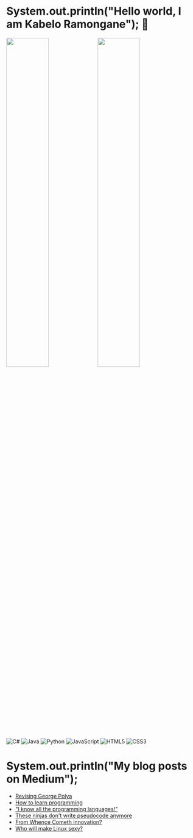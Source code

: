 # System.out.println("Hello world, I am Kabelo Ramongane"); 👋

<img align="left" width="47%" src="https://github-readme-stats.vercel.app/api?username=kabelo-ramongane&show_icons=true&theme=dark"/>
<img align="left" width="47%" src="https://github-readme-stats.vercel.app/api/top-langs/?username=kabelo-ramongane&layout=compact)](https://github.com/anuraghazra/github-readme-stats" />

![C#](https://img.shields.io/badge/c%23-%23239120.svg?style=for-the-badge&logo=c-sharp&logoColor=white)
![Java](https://img.shields.io/badge/java-%23ED8B00.svg?style=for-the-badge&logo=java&logoColor=white)
![Python](https://img.shields.io/badge/python-3670A0?style=for-the-badge&logo=python&logoColor=ffdd54)
![JavaScript](https://img.shields.io/badge/javascript-%23323330.svg?style=for-the-badge&logo=javascript&logoColor=%23F7DF1E)
![HTML5](https://img.shields.io/badge/html5-%23E34F26.svg?style=for-the-badge&logo=html5&logoColor=white)
![CSS3](https://img.shields.io/badge/css3-%231572B6.svg?style=for-the-badge&logo=css3&logoColor=white)

# System.out.println("My blog posts on Medium");
<ul>
  <li><a href="https://medium.com/@ramongane/revising-george-polya-d835721ce461">Revising George Polya</a></li>
  <li><a href="https://medium.com/@ramongane/how-to-learn-programming-a5e6b74d09e0">How to learn programming</a></li>
  <li><a href="https://medium.com/@ramongane/i-know-all-the-programming-languages-82aff86bb6fc">"I know all the programming languages!"</a></li>
  <li><a href="https://medium.com/@ramongane/these-ninjas-dont-write-pseudo-code-anymore-f012507116c2)">These ninjas don't write pseudocode anymore</a></li>
  <li><a href="https://medium.com/@ramongane/from-whence-cometh-innovation-dc1590dcc273">From Whence Cometh innovation?</a></li>
  <li><a href="https://medium.com/@ramongane/who-will-make-linux-sexy-4804d6895f78">Who will make Linux sexy?</a></li>
</ul>
